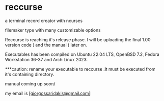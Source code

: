 # reccurse
a terminal record creator with ncurses

filemaker type with many customizable options

Reccurse is reaching it's release phase. I will be uploading the final 1.00 version code ( and the manual ) later on.

Executables has been compiled on Ubuntu 22.04 LTS, OpenBSD 7.2, Fedora Workstation 36-37 and Arch Linux 2023.

***caution: rename your executable to reccurse .It must be executed from it's containing directory.

manual coming up soon/

my email is [giorgossaridakis@gmail.com]
